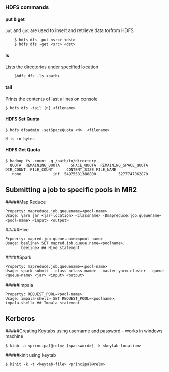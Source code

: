 ### HDFS commands
#### put & get
``put`` and ``get`` are used to insert and retrieve data to/from HDFS
```
    $ hdfs dfs -put <src> <dst>
    $ hdfs dfs -get <src> <dst>
```

#### ls
Lists the directories under specified location
```
    $hdfs dfs -ls <path>
```

#### tail
Prints the contents of last ``n`` lines on console
```
$ hdfs dfs -tail [n] <filename>
```


#### HDFS Set Quota
```
$ hdfs dfsadmin -setSpaceQuota <N>  <filename>

N is in bytes
```


#### HDFS Get Quota
```
$ hadoop fs -count -q /path/to/directory
  QUOTA  REMAINING_QUOTA     SPACE_QUOTA  REMAINING_SPACE_QUOTA    DIR_COUNT  FILE_COUNT      CONTENT_SIZE FILE_NAME
   none              inf  54975581388800          5277747062870   
```


## Submitting a job to specific pools in MR2
#####Map Reduce
``` 
Property: mapreduce.job.queuename=<pool-name>
Usage: yarn jar <jar-location> <classname> -Dmapreduce.job.queuename=<pool-name> <input> <output>
```
#####Hive
```
Prpoerty: mapred.job.queue.name=<pool-name>
Usage: beeline> SET mapred.job.queue.name=<poolname>;
       beeline> ## Hive statement
```
#####Spark
```
Property: mapreduce.job.queuename=<pool-name>
Usage: spark-submit --class <class-name> --master yarn-cluster --queue <queue-name> <jar> <input> <output>
```

#####Impala
```
Property: REQUEST_POOL=<pool-name>
Usage: impala-shell> SET REQUEST_POOL=<poolname>;
impala-shell> ## Impala statement
```


## Kerberos
#####Creating Keytabs using username and password - works in windows machine
```
$ ktab -a <principal@relm> [<password>] -k <keytab-location>
```
#####kinit using keytab
```
$ kinit -k -t <keytab-file> <principal@relm>
```
